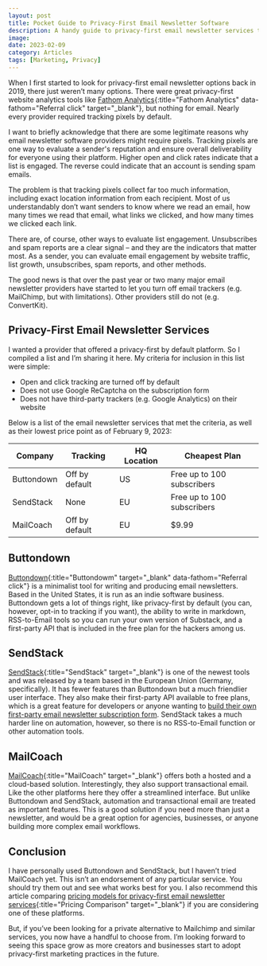 ```yaml
---
layout: post
title: Pocket Guide to Privacy-First Email Newsletter Software
description: A handy guide to privacy-first email newsletter services that protect user privacy by turning off open and click tracking by default.
image:
date: 2023-02-09
category: Articles
tags: [Marketing, Privacy]
---
```


When I first started to look for privacy-first email newsletter options back in 2019, there just weren’t many options. There were great privacy-first website analytics tools like [Fathom Analytics](https://usefathom.com/ref/FBJDFZ){:title="Fathom Analytics" data-fathom="Referral click" target="_blank"}, but nothing for email. Nearly every provider required tracking pixels by default.

I want to briefly acknowledge that there are some legitimate reasons why email newsletter software providers might require pixels. Tracking pixels are one way to evaluate a sender's reputation and ensure overall deliverability for everyone using their platform. Higher open and click rates indicate that a list is engaged. The reverse could indicate that an account is sending spam emails.

The problem is that tracking pixels collect far too much information, including exact location information from each recipient. Most of us understandably don’t want senders to know where we read an email, how many times we read that email, what links we clicked, and how many times we clicked each link.

There are, of course, other ways to evaluate list engagement. Unsubscribes and spam reports are a clear signal – and they are the indicators that matter most. As a sender, you can evaluate email engagement by website traffic, list growth, unsubscribes, spam reports, and other methods.

The good news is that over the past year or two many major email newsletter providers have started to let you turn off email trackers (e.g. MailChimp, but with limitations). Other providers still do not (e.g. ConvertKit). 

## Privacy-First Email Newsletter Services
I wanted a provider that offered a privacy-first by default platform. So I compiled a list and I’m sharing it here. My criteria for inclusion in this list were simple:
- Open and click tracking are turned off by default
- Does not use Google ReCaptcha on the subscription form
- Does not have third-party trackers (e.g. Google Analytics) on their website

Below is a list of the email newsletter services that met the criteria, as well as their lowest price point as of February 9, 2023:

| Company    | Tracking       | HQ Location | Cheapest Plan              |
| ---------- | -------------- | ----------- | -------------------------- |
| Buttondown | Off by default | US          | Free up to 100 subscribers |
| SendStack  | None           | EU          | Free up to 100 subscribers |
| MailCoach  | Off by default | EU          | $9.99                      |

## Buttondown
[Buttondown](https://buttondown.email/refer/andrewstiefel){:title="Buttondowm" target="_blank" data-fathom="Referral click"} is a minimalist tool for writing and producing email newsletters. Based in the United States, it is run as an indie software business. Buttondown gets a lot of things right, like privacy-first by default (you can, however, opt-in to tracking if you want), the ability to write in markdown, RSS-to-Email tools so you can run your own version of Substack, and a first-party API that is included in the free plan for the hackers among us.

## SendStack
[SendStack](https://getsendstack.com/){:title="SendStack" target="_blank"} is one of the newest tools and was released by a team based in the European Union (Germany, specifically). It has fewer features than Buttondown but a much friendlier user interface. They also make their first-party API available to free plans, which is a great feature for developers or anyone wanting to [build their own first-party email newsletter subscription form](https://andrewstiefel.com/netlify-functions-email-subscription/). SendStack takes a much harder line on automation, however, so there is no RSS-to-Email function or other automation tools.

## MailCoach
[MailCoach](https://mailcoach.app/){:title="MailCoach" target="_blank"} offers both a hosted and a cloud-based solution. Interestingly, they also support transactional email. Like the other platforms here they offer a streamlined interface. But unlike Buttondown and SendStack, automation and transactional email are treated as important features. This is a good solution if you need more than just a newsletter, and would be a great option for agencies, businesses, or anyone building more complex email workflows.

## Conclusion
I have personally used Buttondown and SendStack, but I haven’t tried MailCoach yet. This isn’t an endorsement of any particular service. You should try them out and see what works best for you. I also recommend this article comparing [pricing models for privacy-first email newsletter services](https://blog.daniemon.com/2022/11/15/privacy-first-newsletters-transactional-emails/){:title="Pricing Comparison" target="_blank"} if you are considering one of these platforms.

But, if you’ve been looking for a private alternative to Mailchimp and similar services, you now have a handful to choose from. I’m looking forward to seeing this space grow as more creators and businesses start to adopt privacy-first marketing practices in the future.